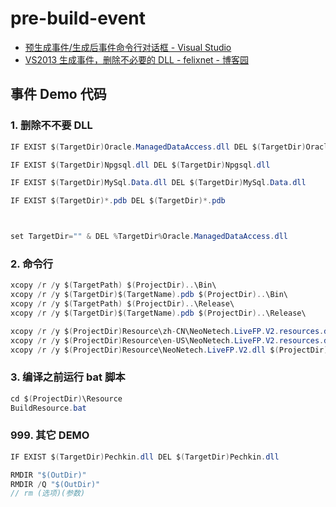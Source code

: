 # pre-build-event

- [预生成事件/生成后事件命令行对话框 - Visual Studio](https://docs.microsoft.com/zh-cn/visualstudio/ide/reference/pre-build-event-post-build-event-command-line-dialog-box?view=vs-2019)
- [VS2013 生成事件，删除不必要的 DLL - felixnet - 博客园](https://www.cnblogs.com/felixnet/p/5132189.html)

## 事件 Demo 代码

### 1. 删除不不要 DLL

```c#
IF EXIST $(TargetDir)Oracle.ManagedDataAccess.dll DEL $(TargetDir)Oracle.ManagedDataAccess.dll

IF EXIST $(TargetDir)Npgsql.dll DEL $(TargetDir)Npgsql.dll

IF EXIST $(TargetDir)MySql.Data.dll DEL $(TargetDir)MySql.Data.dll

IF EXIST $(TargetDir)*.pdb DEL $(TargetDir)*.pdb



set TargetDir="" & DEL %TargetDir%Oracle.ManagedDataAccess.dll

```

### 2. 命令行

```c#
xcopy /r /y $(TargetPath) $(ProjectDir)..\Bin\
xcopy /r /y $(TargetDir)$(TargetName).pdb $(ProjectDir)..\Bin\
xcopy /r /y $(TargetPath) $(ProjectDir)..\Release\
xcopy /r /y $(TargetDir)$(TargetName).pdb $(ProjectDir)..\Release\

xcopy /r /y $(ProjectDir)Resource\zh-CN\NeoNetech.LiveFP.V2.resources.dll $(ProjectDir)..\Bin\zh-CN\
xcopy /r /y $(ProjectDir)Resource\en-US\NeoNetech.LiveFP.V2.resources.dll $(ProjectDir)..\Bin\en-US\
xcopy /r /y $(ProjectDir)Resource\NeoNetech.LiveFP.V2.dll $(ProjectDir)..\Bin
```

### 3. 编译之前运行 bat 脚本

```c#
cd $(ProjectDir)\Resource
BuildResource.bat
```

### 999. 其它 DEMO

```c#
IF EXIST $(TargetDir)Pechkin.dll DEL $(TargetDir)Pechkin.dll

RMDIR "$(OutDir)"
RMDIR /Q "$(OutDir)"
// rm (选项)(参数)

```
